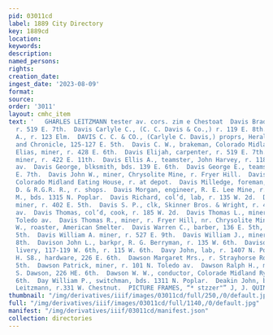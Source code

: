 ```yaml
---
pid: 03011cd
label: 1889 City Directory
key: 1889cd
location: 
keywords: 
description: 
named_persons: 
rights: 
creation_date: 
ingest_date: '2023-08-09'
format: 
source: 
order: '3011'
layout: cmhc_item
text: '   GHARLES LEITZMANN tester av. cors. zim e Chestoat  Davis Bradford, miner,
  r. 519 E. 7th.  Davis Carlyle C., (C. C. Davis & Co.,) r. 119 E. 8th.  Davis Charles
  A., r. 123 Elm.  DAVIS C. C. & CO., (Carlyle C. Davis,) proprs, Herald Dem- ocrat
  and Chronicle, 125-127 E. 5th.  Davis C. W., brakeman, Colorado Midland Ry.  Davis
  Elias, miner, r. 428 E. 6th.  Davis Elijah, carpenter, r. 519 E. 7th.  Davis Elijah,
  miner, r. 422 E. 11th.  Davis Ellis A., teamster, John Harvey, r. 1185 Harrison
  av.  Davis George, blksmith, bds. 139 E. 6th.  Davis George E., teamster, bds. 301
  E. 7th.  Davis John W., miner, Chrysolite Mine, r. Fryer Hill.  Davis J. P., manager,
  Colorado Midland Eating House, r. at depot.  Davis Milledge, foreman, round house,
  D. & R.G.R. R., r. shops.  Davis Morgan, engineer, R. E. Lee Mine, r. 428 E. 6th.  Davis
  M., bds. 1315 N. Poplar.  Davis Richard, col’d, lab, r. 135 W. 2d.  Davis Samuel,
  miner, r. 402 E. 5th.  Davis S. P., clk, Skinner Bros. & Wright, r. 405 Harrison
  av.  Davis Thomas, col’d, cook, r. 185 W. 2d.  Davis Thomas L., miner, r. 158 5S.
  Toledo av.  Davis Thomas R., miner, r. Fryer Hill, nr. Chrysolite Mine.  Davis T.
  W., roaster, American Smelter.  Davis Warren C., barber, 136 E. 5th, r. 1344 E.
  5th.  Davis William A. miner, r. 527 E. 9th.  Davis William J., miner, r. 313 E.
  8th.  Davison John L., barkpr, R. G. Berryman, r. 135 W. 6th.  Davison Robert J.,
  livery, 117-119 W. 6th, r. 115 W. 6th.  Davy John, lab, r. 1407 N. Poplar.  Dawson
  H. S8., hardware, 226 E. 6th.  Dawson Margaret Mrs., r. Strayhorse Road, head E.
  5th.  Dawson Patrick, miner, r. 101 N. Toledo av.  Dawson Ralph H., manager, H.
  S. Dawson, 226 HE. 6th.  Dawson W. W., conductor, Colorade Midland Ry., r. 325 W.
  6th.  Day William P., switchman, bds. 1311 N. Poplar.  Deakin John, blksmith, Charles
  Leitzmann, r.331 W. Chestnut.  PICTURE FRAMES, “* stzzer"” J, J. QUINN    '
thumbnail: "/img/derivatives/iiif/images/03011cd/full/250,/0/default.jpg"
full: "/img/derivatives/iiif/images/03011cd/full/1140,/0/default.jpg"
manifest: "/img/derivatives/iiif/03011cd/manifest.json"
collection: directories
---
```

